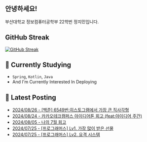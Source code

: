 
## 안녕하세요!
부산대학교 정보컴퓨터공학부 22학번 정지민입니다.

## GitHub Streak
[![GitHub Streak](https://streak-stats.demolab.com?user=Stopmin&theme=onedark-duo)](https://git.io/streak-stats)

## 📎 Currently Studying
- `Spring`, `Kotlin`, `Java`
- And I'm Currently Interested In Deploying

## 📝 Latest Posting
- [2024/08/26 - [백준] 6549번:히스토그램에서 가장 큰 직사각형](https://stopmin.tistory.com/entry/%EB%B0%B1%EC%A4%80-6549%EB%B2%88%ED%9E%88%EC%8A%A4%ED%86%A0%EA%B7%B8%EB%9E%A8%EC%97%90%EC%84%9C-%EA%B0%80%EC%9E%A5-%ED%81%B0-%EC%A7%81%EC%82%AC%EA%B0%81%ED%98%95)  
- [2024/08/24 - 카카오테크캠퍼스 아이디어톤 회고 (feat:아이디어 주간)](https://stopmin.tistory.com/entry/%F0%9F%92%A1%EC%B9%B4%EC%B9%B4%EC%98%A4%ED%85%8C%ED%81%AC%EC%BA%A0%ED%8D%BC%EC%8A%A4-%EC%95%84%EC%9D%B4%EB%94%94%EC%96%B4%ED%86%A4-%ED%9A%8C%EA%B3%A0-feat%EC%95%84%EC%9D%B4%EB%94%94%EC%96%B4-%EC%A3%BC%EA%B0%84)  
- [2024/08/05 - 나의 7월 회고](https://stopmin.tistory.com/entry/%EB%82%98%EC%9D%98-7%EC%9B%94-%ED%9A%8C%EA%B3%A0)  
- [2024/07/25 - [프로그래머스] Lv1. 가장 많이 받은 선물](https://stopmin.tistory.com/entry/%ED%94%84%EB%A1%9C%EA%B7%B8%EB%9E%98%EB%A8%B8%EC%8A%A4-Lv1-%EA%B0%80%EC%9E%A5-%EB%A7%8E%EC%9D%B4-%EB%B0%9B%EC%9D%80-%EC%84%A0%EB%AC%BC)  
- [2024/07/25 - [프로그래머스] Lv2. 요격 시스템](https://stopmin.tistory.com/entry/%ED%94%84%EB%A1%9C%EA%B7%B8%EB%9E%98%EB%A8%B8%EC%8A%A4-Lv2-%EC%9A%94%EA%B2%A9-%EC%8B%9C%EC%8A%A4%ED%85%9C)  

